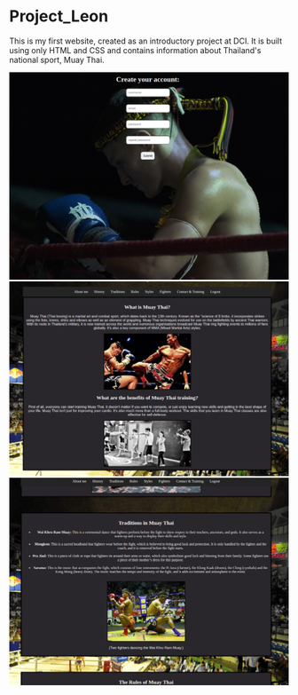 # Project_Leon 

This is my first website, created as an introductory project at DCI. It is built using only HTML and CSS and contains information about Thailand's national sport, Muay Thai.

![picture](screenshot_1.png)
![picture](screenshot_3.png)
![picture](screenshot_2.png)
